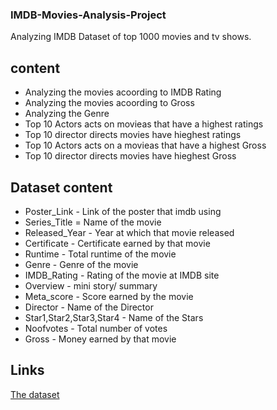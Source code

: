 ### **IMDB-Movies-Analysis-Project**
Analyzing IMDB Dataset of top 1000 movies and tv shows.

## content
- Analyzing the movies acoording to IMDB Rating
- Analyzing the movies acoording to Gross
- Analyzing the Genre
- Top 10 Actors acts on  movieas that have a highest ratings
- Top 10 director directs movies have hieghest ratings
- Top 10 Actors acts on a movieas that have a highest Gross
- Top 10 director directs movies have hieghest Gross
## Dataset content
- Poster_Link - Link of the poster that imdb using
- Series_Title = Name of the movie
- Released_Year - Year at which that movie released
- Certificate - Certificate earned by that movie
- Runtime - Total runtime of the movie
- Genre - Genre of the movie
- IMDB_Rating - Rating of the movie at IMDB site
- Overview - mini story/ summary
- Meta_score - Score earned by the movie
- Director - Name of the Director
- Star1,Star2,Star3,Star4 - Name of the Stars
- Noofvotes - Total number of votes
- Gross - Money earned by that movie
## Links
[The dataset](https://www.kaggle.com/harshitshankhdhar/imdb-dataset-of-top-1000-movies-and-tv-shows)

